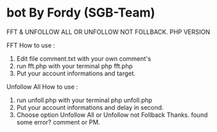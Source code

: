 # bot By Fordy (SGB-Team)


FFT & UNFOLLOW ALL OR UNFOLLOW NOT FOLLBACK.  PHP VERSION

FFT
How to use : 
1. Edit file comment.txt with your own comment's
2. run fft.php with your terminal
    php fft.php
3. Put your account informations and target.

Unfollow All 
How to use :
1. run unfoll.php with your terminal
    php unfoll.php
2. Put your account informations and delay in second.
3. Choose option Unfollow All or Unfollow not Follback
Thanks.
found some error? comment or PM.


